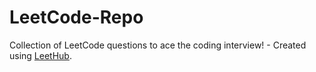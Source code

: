# LeetCode-Repo
Collection of LeetCode questions to ace the coding interview! - Created using [LeetHub](https://github.com/QasimWani/LeetHub).
